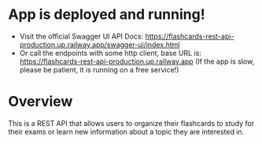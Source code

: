 # App is deployed and running!
- Visit the official Swagger UI API Docs: https://flashcards-rest-api-production.up.railway.app/swagger-ui/index.html
- Or call the endpoints with some http client, base URL is: https://flashcards-rest-api-production.up.railway.app
(If the app is slow, please be patient, it is running on a free service!)

# Overview 
This is a REST API that allows users to organize their flashcards to study for their exams or learn new information about a topic they are interested in.
